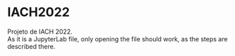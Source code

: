 # IACH2022
Projeto de IACH 2022. <br>
As it is a JupyterLab file, only opening the file should work, as the steps are described there.
